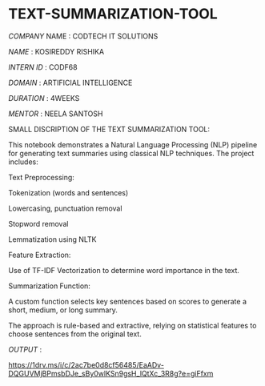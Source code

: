 # TEXT-SUMMARIZATION-TOOL

*COMPANY* NAME : CODTECH IT SOLUTIONS

*NAME* : KOSIREDDY RISHIKA

*INTERN ID* : CODF68

*DOMAIN* : ARTIFICIAL INTELLIGENCE

*DURATION* : 4WEEKS

*MENTOR* : NEELA SANTOSH

SMALL DISCRIPTION OF THE TEXT SUMMARIZATION TOOL:

This notebook demonstrates a Natural Language Processing (NLP) pipeline for generating text summaries using classical NLP techniques. The project includes:

Text Preprocessing:

Tokenization (words and sentences)

Lowercasing, punctuation removal

Stopword removal

Lemmatization using NLTK

Feature Extraction:

Use of TF-IDF Vectorization to determine word importance in the text.

Summarization Function:

A custom function selects key sentences based on scores to generate a short, medium, or long summary.

The approach is rule-based and extractive, relying on statistical features to choose sentences from the original text.

*OUTPUT* :

https://1drv.ms/i/c/2ac7be0d8cf56485/EaADv-DQGUVMjBPmsbDJe_sBy0wlKSn9gsH_lQtXc_3R8g?e=giFfxm
